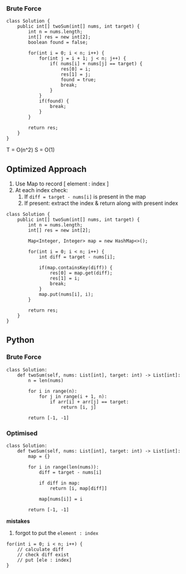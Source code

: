 
### Brute Force
```
class Solution {
    public int[] twoSum(int[] nums, int target) {
        int n = nums.length;
        int[] res = new int[2];
        boolean found = false;

        for(int i = 0; i < n; i++) {
            for(int j = i + 1; j < n; j++) {
                if( nums[i] + nums[j] == target) {
                    res[0] = i;
                    res[1] = j;
                    found = true;
                    break;
                }
            }
            if(found) {
                break;
            }
        }

        return res;   
    }
}
```
T = O(n^2)
S = O(1)

## Optimized Approach
1. Use Map to record [ element : index ]
2. At each index check:
   1. If `diff = target - nums[i]` is present in the map
   2. If present: extract the index & return along with present index

```
class Solution {
    public int[] twoSum(int[] nums, int target) {
        int n = nums.length;
        int[] res = new int[2];

        Map<Integer, Integer> map = new HashMap<>();

        for(int i = 0; i < n; i++) {
            int diff = target - nums[i];

            if(map.containsKey(diff)) {
                res[0] = map.get(diff);
                res[1] = i;
                break;
            }
            map.put(nums[i], i);
        }

        return res;   
    }
}
```

## Python

### Brute Force

```
class Solution:
    def twoSum(self, nums: List[int], target: int) -> List[int]:
        n = len(nums)

        for i in range(n):
            for j in range(i + 1, n):
                if arr[i] + arr[j] == target:
                    return [i, j]
        
        return [-1, -1]
```

### Optimised

```
class Solution:
    def twoSum(self, nums: List[int], target: int) -> List[int]:
        map = {}

        for i in range(len(nums)):
            diff = target - nums[i]

            if diff in map:
                return [i, map[diff]]
            
            map[nums[i]] = i
        
        return [-1, -1]
```

**mistakes**
1. forgot to put the `element : index`
```
for(int i = 0; i < n; i++) {
    // calculate diff
    // check diff exist
    // put [ele : index]
}
```